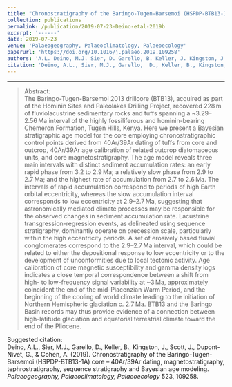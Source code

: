 ```yaml
---
title: "Chronostratigraphy of the Baringo-Tugen-Barsemoi (HSPDP-BTB13-1A) core – 40Ar/39Ar dating, magnetostratigraphy, tephrostratigraphy, sequence stratigraphy and Bayesian age modeling"
collection: publications
permalink: /publication/2019-07-23-Deino-etal-2019b
excerpt: '------'
date: 2019-07-23
venue: 'Palaeogeography, Palaeoclimatology, Palaeoecology'
paperurl: 'https://doi.org/10.1016/j.palaeo.2019.109258'
authors: 'A.L. Deino, M.J. Sier, D. Garello, B. Keller, J. Kingston, J. Scott, G. Dupont-Nivet, and  A. Cohen'
citation: 'Deino, A.L., Sier, M.J., Garello,  D., Keller, B., Kingston, J., Scott, J., Dupont-Nivet, G., &amp; Cohen, A. (2019). Chronostratigraphy of the Baringo-Tugen-Barsemoi (HSPDP-BTB13-1A) core – 40Ar/39Ar dating, magnetostratigraphy, tephrostratigraphy, sequence stratigraphy and Bayesian age modeling. <i>Palaeogeography, Palaeoclimatology, Palaeoecology</i> 523, 109258.'
---
```


------

>Abstract: <br/>The Baringo-Tugen-Barsemoi 2013 drillcore (BTB13), acquired as part of the Hominin Sites and Paleolakes Drilling Project, recovered 228 m of fluviolacustrine sedimentary rocks and tuffs spanning a ~3.29–2.56 Ma interval of the highly fossiliferous and hominin-bearing Chemeron Formation, Tugen Hills, Kenya. Here we present a Bayesian stratigraphic age model for the core employing chronostratigraphic control points derived from 40Ar/39Ar dating of tuffs from core and outcrop, 40Ar/39Ar age calibration of related outcrop diatomaceous units, and core magnetostratigraphy. The age model reveals three main intervals with distinct sediment accumulation rates: an early rapid phase from 3.2 to 2.9 Ma; a relatively slow phase from 2.9 to 2.7 Ma; and the highest rate of accumulation from 2.7 to 2.6 Ma. The intervals of rapid accumulation correspond to periods of high Earth orbital eccentricity, whereas the slow accumulation interval corresponds to low eccentricity at 2.9–2.7 Ma, suggesting that astronomically mediated climate processes may be responsible for the observed changes in sediment accumulation rate. Lacustrine transgression-regression events, as delineated using sequence stratigraphy, dominantly operate on precession scale, particularly within the high eccentricity periods. A set of erosively based fluvial conglomerates correspond to the 2.9–2.7 Ma interval, which could be related to either the depositional response to low eccentricity or to the development of unconformities due to local tectonic activity. Age calibration of core magnetic susceptibility and gamma density logs indicates a close temporal correspondence between a shift from high- to low-frequency signal variability at ~3 Ma, approximately coincident the end of the mid-Piacenzian Warm Period, and the beginning of the cooling of world climate leading to the initiation of Northern Hemispheric glaciation c. 2.7 Ma. BTB13 and the Baringo Basin records may thus provide evidence of a connection between high-latitude glaciation and equatorial terrestrial climate toward the end of the Pliocene.

Suggested citation: <br/>Deino, A.L., Sier, M.J., Garello,  D., Keller, B., Kingston, J., Scott, J., Dupont-Nivet, G., & Cohen, A. (2019). Chronostratigraphy of the Baringo-Tugen-Barsemoi (HSPDP-BTB13-1A) core – 40Ar/39Ar dating, magnetostratigraphy, tephrostratigraphy, sequence stratigraphy and Bayesian age modeling. <i>Palaeogeography, Palaeoclimatology, Palaeoecology</i> 523, 109258.